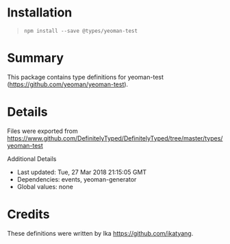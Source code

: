 # Installation
> `npm install --save @types/yeoman-test`

# Summary
This package contains type definitions for yeoman-test (https://github.com/yeoman/yeoman-test).

# Details
Files were exported from https://www.github.com/DefinitelyTyped/DefinitelyTyped/tree/master/types/yeoman-test

Additional Details
 * Last updated: Tue, 27 Mar 2018 21:15:05 GMT
 * Dependencies: events, yeoman-generator
 * Global values: none

# Credits
These definitions were written by Ika <https://github.com/ikatyang>.

